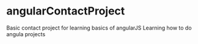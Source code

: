 # angularContactProject
Basic contact project for learning basics of angularJS
Learning how to do angula projects
